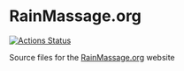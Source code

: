 # RainMassage.org

[![Actions Status](https://github.com/TwitchBronBron/rainmassage.org/workflows/Deploy%20to%20GitHub%20Pages/badge.svg)](https://github.com/TwitchBronBron/rainmassage.org/actions)

Source files for the [RainMassage.org](https://www.rainmassage.org) website
